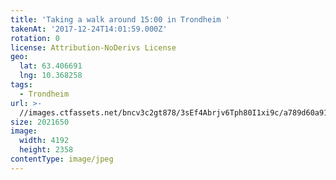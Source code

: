 ```yaml
---
title: 'Taking a walk around 15:00 in Trondheim '
takenAt: '2017-12-24T14:01:59.000Z'
rotation: 0
license: Attribution-NoDerivs License
geo:
  lat: 63.406691
  lng: 10.368258
tags:
  - Trondheim
url: >-
  //images.ctfassets.net/bncv3c2gt878/3sEf4Abrjv6Tph80I1xi9c/a789d60a91c2f8e22bc7d4879c56b85f/taking-a-walk-around-1500-in-trondheim_24400252057_o
size: 2021650
image:
  width: 4192
  height: 2358
contentType: image/jpeg
---
```


